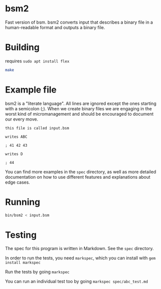# bsm2

Fast version of bsm. bsm2 converts input that describes a binary file in a human-readable format and outputs a binary file.

# Building

requires `sudo apt install flex`

```bash
make
```

# Example file

bsm2 is a "literate language". All lines are ignored except the ones starting with a semicolon (;). When we create binary files we are engaging in the worst kind of micromanagement and should be encouraged to document our every move.

```
this file is called input.bsm

writes ABC

; 41 42 43

writes D

; 44

```

You can find more examples in the `spec` directory, as well as more detailed documentation on how to use different features and explanations about edge cases.

# Running

```bash
bin/bsm2 < input.bsm
```

# Testing

The spec for this program is written in Markdown. See the `spec` directory.

In order to run the tests, you need `markspec`, which you can install with `gem install markspec`

Run the tests by going `markspec`

You can run an individual test too by going `markspec spec/abc_test.md`
